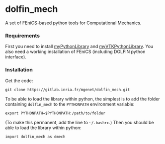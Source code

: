 # dolfin_mech
A set of FEniCS-based python tools for Computational Mechanics.
### Requirements
First you need to install [myPythonLibrary](https://gitlab.inria.fr/mgenet/myPythonLibrary) and [myVTKPythonLibrary](https://gitlab.inria.fr/mgenet/myVTKPythonLibrary). You also need a working installation of FEniCS (including DOLFIN python interface).
### Installation
Get the code:
```
git clone https://gitlab.inria.fr/mgenet/dolfin_mech.git
```
To be able to load the library within python, the simplest is to add the folder containing `dolfin_mech` to the `PYTHONPATH` environment variable:
```
export PYTHONPATH=$PYTHONPATH:/path/to/folder
```
(To make this permanent, add the line to `~/.bashrc`.)
Then you should be able to load the library within python:
```
import dolfin_mech as dmech
```
